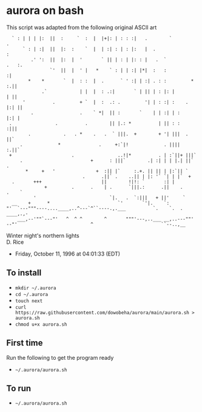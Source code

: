 # aurora on bash

This script was adapted from the following original ASCII art                                                                                                                                                                                                                                                                                    


```                                                                                                                                                                                                                                                                                                                                
  ` : | | | |:  ||  :     `  :  |  |+|: | : : :|   .        `              .                                                                                                                                                                                                                                                                      
      ` : | :|  ||  |:  :    `  |  | :| : | : |:   |  .                    :                                                                                                                                                                                                                                                                      
         .' ':  ||  |:  |  '       ` || | : | |: : |   .  `           .   :.                                                                                                                                                                                                                                                                      
                `'  ||  |  ' |   *    ` : | | :| |*|  :   :               :|                                                                                                                                                                                                                                                                      
        *    *       `  |  : :  |  .      ` ' :| | :| . : :         *   :.||                                                                                                                                                                                                                                                                      
             .`            | |  |  : .:|       ` | || | : |: |          | ||                                                                                                                                                                                                                                                                      
      '          .         + `  |  :  .: .         '| | : :| :    .   |:| ||                                                                                                                                                                                                                                                                      
         .                 .    ` *|  || :       `    | | :| | :      |:| |                                                                                                                                                                                                                                                                       
 .                .          .        || |.: *          | || : :     :|||                                                                                                                                                                                                                                                                         
        .            .   . *    .   .  ` |||.  +        + '| |||  .  ||`                                                                                                                                                                                                                                                                          
     .             *              .     +:`|!             . ||||  :.||`                                                                                                                                                                                                                                                                           
 +                      .                ..!|*          . | :`||+ |||`                                                                                                                                                                                                                                                                            
     .                         +      : |||`        .| :| | | |.| ||`     .                                                                                                                                                                                                                                                                       
       *     +   '               +  :|| |`     :.+. || || | |:`|| `                                                                                                                                                                                                                                                                               
                            .      .||` .    ..|| | |: '` `| | |`  +                                                                                                                                                                                                                                                                              
  .       +++                      ||        !|!: `       :| |                                                                                                                                                                                                                                                                                    
              +         .      .    | .      `|||.:      .||    .      .    `                                                                                                                                                                                                                                                                     
          '                           `|.   .  `:|||   + ||'     `                                                                                                                                                                                                                                                                                
  __    +      *                         `'       `'|.    `:                                                                                                                                                                                                                                                                                      
"'  `---"""----....____,..^---`^``----.,.___          `.    `.  .    ____,.,-                                                                                                                                                                                                                                                                     
    ___,--'""`---"'   ^  ^ ^        ^       """'---,..___ __,..---""'                                                                                                                                                                                                                                                                             
--"'                           ^                         ``--..,__                                                                                                                                                                                                                                                                                
```                                                                                                                                                                                                                                                                                                                                                  
 Winter night's northern lights                                                                                                                                                                                                                                                                                                                   
 D. Rice                                                                                                                                                                                                                                                                                                                                          
 - Friday, October 11, 1996 at 04:01:33 (EDT)     

## To install

* `mkdir ~/.aurora`
* `cd ~/.aurora`
* `touch next`
* `curl https://raw.githubusercontent.com/dowobeha/aurora/main/aurora.sh > aurora.sh`
* `chmod u+x aurora.sh`

## First time

Run the following to get the program ready
* `~/.aurora/aurora.sh`

## To run

* `~/.aurora/aurora.sh`
